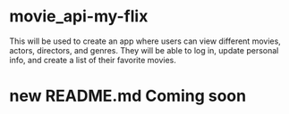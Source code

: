 # movie_api-my-flix

This will be used to create an app where users can view different movies, actors, directors, and genres. They will be able to log in, update personal info, and create a list of their favorite movies.

# new README.md Coming soon
